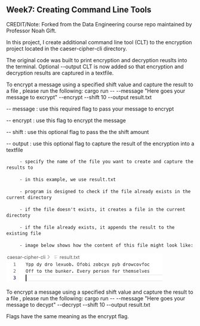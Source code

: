 ## Week7: Creating Command Line Tools

CREDIT/Note: Forked from the Data Engineering course repo maintained by Professor Noah Gift.

In this project, I create additional command line tool (CLT) to the encryption project located in the caeser-cipher-cli directory.

The original code was built to print encryption and decryption reuslts into the terminal. Optional --output CLT is now added so that encryption and decryption results are captured in a textfile. 

To encrypt a message using a specified shift value and capture the result to a file , please run the following: 
   cargo run --  --message "Here goes your message to excrypt" --encrypt --shift 10 --output result.txt

   -- message : use this required flag to pass your message to encrypt

   -- encrypt : use this flag to encrypt the message

   -- shift : use this optional flag to pass the the shift amount
   
   -- output : use this optional flag to capture the result of the encryption into a textfile

         - specify the name of the file you want to create and capture the results to

         - in this example, we use result.txt

         - program is designed to check if the file already exists in the current directory

         - if the file doesn't exists, it creates a file in the current directoty

         - if the file already exists, it appends the result to the existing file

         - image below shows how the content of this file might look like: 

   ![Alt Text](caesar-cipher-cli/img/demo.png)



To encrypt a message using a specified shift value and capture the result to a file , please run the following: 
   cargo run --  --message "Here goes your message to decypt" --decrypt --shift 10 --output result.txt

   Flags have the same meaning as the encrypt flag.


   



